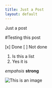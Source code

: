 ```yaml
---
title: Just a Post
layout: default
---
```


Just a post

#Testing this post

[x] Done
[ ] Not done

1. Is this a list
2. Yes it is

*empahsis*
**strong**

![This is an image](http://25.media.tumblr.com/tumblr_lm1lp3ZYIC1qinhx2o1_500.jpg)

